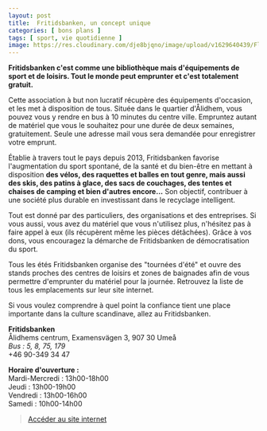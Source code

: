 ```yaml
---
layout: post
title:  Fritidsbanken, un concept unique
categories: [ bons plans ]
tags: [ sport, vie quotidienne ]
image: https://res.cloudinary.com/dje8bjqno/image/upload/v1629640439/FlytvNst_RGB_lmknl4.jpg
---
```

**Fritidsbanken c'est comme une bibliothèque mais d'équipements de sport et de loisirs. Tout le monde peut emprunter et c'est totalement gratuit.**

Cette association à but non lucratif récupère des équipements d'occasion, et les met à disposition de tous. Située dans le quartier d'Ålidhem, vous pouvez vous y rendre en bus à 10 minutes du centre ville. Empruntez autant de matériel que vous le souhaitez pour une durée de deux semaines, gratuitement. Seule une adresse mail vous sera demandée pour enregistrer votre emprunt. 

Établie à travers tout le pays depuis 2013, Fritidsbanken favorise l'augmentation du sport spontané, de la santé et du bien-être en mettant à disposition **des vélos, des raquettes et balles en tout genre, mais aussi des skis, des patins à glace, des sacs de couchages, des tentes et chaises de camping et bien d'autres encore...** Son objectif, contribuer à une société plus durable en investissant dans le recyclage intelligent. 

Tout est donné par des particuliers, des organisations et des entreprises. Si vous aussi, vous avez du matériel que vous n'utilisez plus, n'hésitez pas à faire appel à eux (ils récupèrent même les pièces détâchées). Grâce à vos dons, vous  encouragez la démarche de Fritidsbanken de démocratisation du sport. 

Tous les étés Fritidsbanken organise des "tournées d'été" et ouvre des stands proches des centres de loisirs et zones de baignades afin de vous permettre d'emprunter du matériel pour la journée. Retrouvez la liste de tous les emplacements sur leur site internet. 

Si vous voulez comprendre à quel point la confiance tient une place importante dans la culture scandinave, allez au Fritidsbanken.  

**Fritidsbanken**  
Ålidhems centrum, Examensvägen 3, 907 30 Umeå  
*Bus : 5, 8, 75, 179*  
+46 90-349 34 47  

**Horaire d'ouverture :**  
Mardi-Mercredi : 13h00-18h00  
Jeudi : 13h00-19h00  
Vendredi : 13h00-16h00  
Samedi : 10h00-14h00  

><a href="https://www.fritidsbanken.se/fritidsbank/umea/" target="_blank">Accéder au site internet</a>







